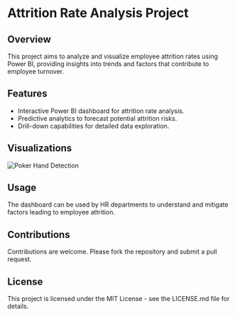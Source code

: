 # Attrition Rate Analysis Project

## Overview
This project aims to analyze and visualize employee attrition rates using Power BI, providing insights into trends and factors that contribute to employee turnover.

## Features
- Interactive Power BI dashboard for attrition rate analysis.
- Predictive analytics to forecast potential attrition risks.
- Drill-down capabilities for detailed data exploration.

## Visualizations
![Poker Hand Detection](datamining.pbix)

## Usage
The dashboard can be used by HR departments to understand and mitigate factors leading to employee attrition.

## Contributions
Contributions are welcome. Please fork the repository and submit a pull request.

## License
This project is licensed under the MIT License - see the LICENSE.md file for details.
